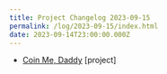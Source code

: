 ```yaml
---
title: Project Changelog 2023-09-15
permalink: /log/2023-09-15/index.html
date: 2023-09-14T23:00:00.000Z
---
```


- [Coin Me, Daddy](https://coinme.dad) [project] 